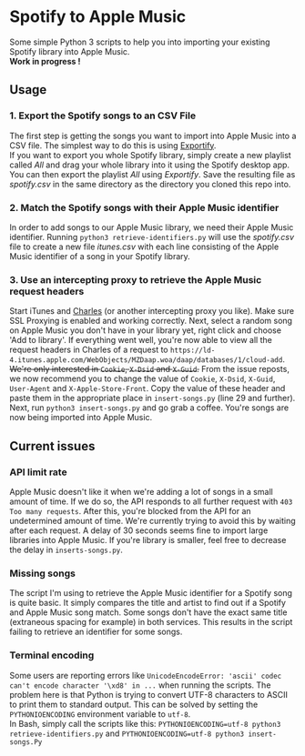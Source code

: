 # Spotify to Apple Music
Some simple Python 3 scripts to help you into importing your existing Spotify library into Apple Music.  
**Work in progress !**

## Usage

### 1. Export the Spotify songs to an CSV File
The first step is getting the songs you want to import into Apple Music into a CSV file. The simplest way to do this is using [Exportify](https://rawgit.com/watsonbox/exportify/master/exportify.html).  
If you want to export you whole Spotify library, simply create a new playlist called *All* and drag your whole library into it using the Spotify desktop app. You can then export the playlist *All* using *Exportify*. Save the resulting file as *spotify.csv* in the same directory as the directory you cloned this repo into.

### 2. Match the Spotify songs with their Apple Music identifier
In order to add songs to our Apple Music library, we need their Apple Music identifier. Running `python3 retrieve-identifiers.py` will use the *spotify.csv* file to create a new file *itunes.csv* with each line consisting of the Apple Music identifier of a song in your Spotify library.

### 3. Use an intercepting proxy to retrieve the Apple Music request headers
Start iTunes and [Charles](http://www.charlesproxy.com) (or another intercepting proxy you like). Make sure SSL Proxying is enabled and working correctly. Next, select a random song on Apple Music you don't have in your library yet, right click and choose 'Add to library'. If everything went well, you're now able to view all the request headers in Charles of a request to `https://ld-4.itunes.apple.com/WebObjects/MZDaap.woa/daap/databases/1/cloud-add`. ~~We're only interested in `Cookie`, `X-Dsid` and `X-Guid`.~~ From the issue reposts, we now recommend you to change the value of `Cookie`, `X-Dsid`, `X-Guid`, `User-Agent` and `X-Apple-Store-Front`. Copy the value of these header and paste them in the appropriate place  in `insert-songs.py` (line 29 and further). 
Next, run `python3 insert-songs.py` and go grab a coffee. You're songs are now being imported into Apple Music.


## Current issues

### API limit rate
Apple Music doesn't like it when we're adding a lot of songs in a small amount of time. If we do so, the API responds to all further request with `403 Too many requests`. After this, you're blocked from the API for an undetermined amount of time. We're currently trying to avoid this by waiting after each request. A delay of 30 seconds seems fine to import large libraries into Apple Music. If you're library is smaller, feel free to decrease the delay in `inserts-songs.py`.

### Missing songs
The script I'm using to retrieve the Apple Music identifier for a Spotify song is quite basic. It simply compares the title and artist to find out if a Spotify and Apple Music song match. Some songs don't have the exact same title (extraneous spacing for example) in both services. This results in the script failing to retrieve an identifier for some songs.

### Terminal encoding
Some users are reporting errors like `UnicodeEncodeError: 'ascii' codec can't encode character '\xd8' in ...` when running the scripts. The problem here is that Python is trying to convert UTF-8 characters to ASCII to print them to standard output. This can be solved by setting the `PYTHONIOENCODING` environment variable to `utf-8`.  
In Bash, simply call the scripts like this: `PYTHONIOENCODING=utf-8 python3 retrieve-identifiers.py` and `PYTHONIOENCODING=utf-8 python3 insert-songs.Py`
